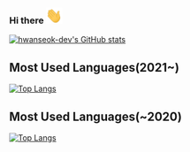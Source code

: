 ### Hi there <img src="https://raw.githubusercontent.com/hwanseok-dev/hwanseok-dev/main/wave.gif" width="30px">

[![hwanseok-dev's GitHub stats](https://github-readme-stats.vercel.app/api?username=hwanseok-dev&show_icons=true&count_private=true)](https://github.com/anuraghazra/github-readme-stats)


## Most Used Languages(2021~)
[![Top Langs](https://github-readme-stats.vercel.app/api/top-langs/?username=hwanseok-dev&exclude_repo=hwanseok-dev.github.io&layout=compact)](https://github.com/anuraghazra/github-readme-stats)

## Most Used Languages(~2020)
[![Top Langs](https://github-readme-stats.vercel.app/api/top-langs/?username=niklasjang&exclude_repo=niklasjang.github.io&layout=compact)](https://github.com/anuraghazra/github-readme-stats)
